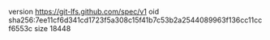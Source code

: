 version https://git-lfs.github.com/spec/v1
oid sha256:7ee11cf6d341cd1723f5a308c15f41b7c53b2a2544089963f136cc11ccf6553c
size 18448
